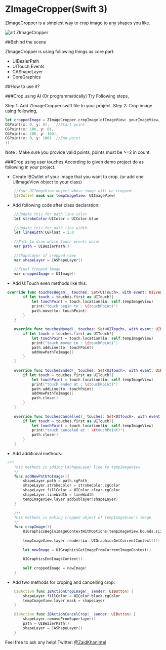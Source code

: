 # ZImageCropper(Swift 3)

ZImageCropper is a simplest way to crop image to any shapes you like.

![alt ZImageCropper](https://github.com/ZaidPathan/ZImageCropper/blob/master/giphy.gif)

##Behind the scene

ZImageCropper is using following things as core part:

- UIBezierPath
- UITouch Events
- CAShapeLayer
- CoreGraphics

##How to use it?

###Crop using AI (Or programmatically)
Try Following steps,

Step 1: Add ZImageCropper.swift file to your project.
Step 2: Crop image using following,

```swift
let croppedImage = ZImageCropper.cropImage(ofImageView: yourImageView, withinPoints: [
CGPoint(x: 0, y: 0),   //Start point
CGPoint(x: 100, y: 0),
CGPoint(x: 100, y: 100),
CGPoint(x: 0, y: 100)  //End point
])
```

Note : Make sure you provide valid points, points must be >=2 in count.


###Crop using user touches
According to given demo project do as following in your project.

- Create IBOutlet of your image that you want to crop. (or add one UIImageView object to your class)
```swift
    //Your UIImageView object whose image will be cropped
    @IBOutlet weak var tempImageView: UIImageView!
```
- Add following code after class declaration:
```swift
    //Update this for path line color
    let strokeColor:UIColor = UIColor.blue
    
    //Update this for path line width
    let lineWidth:CGFloat = 2.0
    
    //Path to draw while touch events occur
    var path = UIBezierPath()
    
    //ShapeLayer of cropped view
    var shapeLayer = CAShapeLayer()
    
    //Final Cropped Image
    var croppedImage = UIImage()
```

- Add UITouch even methods like this:
```swift
 override func touchesBegan(_ touches: Set<UITouch>, with event: UIEvent?) {
        if let touch = touches.first as UITouch?{
            let touchPoint = touch.location(in: self.tempImageView)
            print("touch begin to : \(touchPoint)")
            path.move(to: touchPoint)
        }
    }
    
    override func touchesMoved(_ touches: Set<UITouch>, with event: UIEvent?) {
        if let touch = touches.first as UITouch?{
            let touchPoint = touch.location(in: self.tempImageView)
            print("touch moved to : \(touchPoint)")
            path.addLine(to: touchPoint)
            addNewPathToImage()
        }
    }
    
    override func touchesEnded(_ touches: Set<UITouch>, with event: UIEvent?) {
        if let touch = touches.first as UITouch?{
            let touchPoint = touch.location(in: self.tempImageView)
            print("touch ended at : \(touchPoint)")
            path.addLine(to: touchPoint)
            addNewPathToImage()
            path.close()
        }
    }
    
    override func touchesCancelled(_ touches: Set<UITouch>, with event: UIEvent?) {
        if let touch = touches.first as UITouch?{
            let touchPoint = touch.location(in: self.tempImageView)
            print("touch canceled at : \(touchPoint)")
            path.close()
        }
    }
```
- Add additional methods:
```swift
 /**
    This methods is adding CAShapeLayer line to tempImageView
    */
    func addNewPathToImage(){
        shapeLayer.path = path.cgPath
        shapeLayer.strokeColor = strokeColor.cgColor
        shapeLayer.fillColor = UIColor.clear.cgColor
        shapeLayer.lineWidth = lineWidth
        tempImageView.layer.addSublayer(shapeLayer)
    }
    
    /**
    This methods is making cropped object of tempImageView's image
    */
    func cropImage(){
        UIGraphicsBeginImageContextWithOptions(tempImageView.bounds.size, false, 1)
        
        tempImageView.layer.render(in: UIGraphicsGetCurrentContext()!)
        
        let newImage = UIGraphicsGetImageFromCurrentImageContext()
        
        UIGraphicsEndImageContext()
        
        self.croppedImage = newImage!
    }
```

- Add two methods for croping and cancelling crop:
```swift
    @IBAction func IBActionCropImage(_ sender: UIButton) {
        shapeLayer.fillColor = UIColor.black.cgColor
        tempImageView.layer.mask = shapeLayer
    }
    
    @IBAction func IBActionCancelCrop(_ sender: UIButton) {
        shapeLayer.removeFromSuperlayer()
        path = UIBezierPath()
        shapeLayer = CAShapeLayer()
    }
```

Feel free to ask any help!
Twitter: [@ZaidKhanIntel](https://twitter.com/zaidkhanintel)

